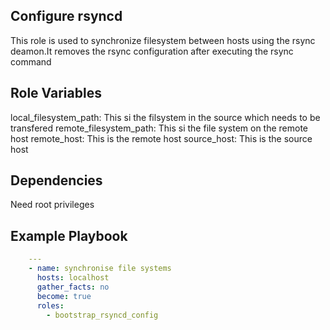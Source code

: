 Configure rsyncd
-------------

This role is used to synchronize filesystem between hosts using the rsync deamon.It removes the rsync configuration after executing the rsync command


Role Variables
--------------
local_filesystem_path: This si the filsystem in the source which needs to be transfered
remote_filesystem_path: This si the file system on the remote host
remote_host: This is the remote host
source_host: This is the source host

Dependencies
------------
Need root privileges

Example Playbook
----------------

```yml
    ---
    - name: synchronise file systems
      hosts: localhost
      gather_facts: no
      become: true
      roles:
        - bootstrap_rsyncd_config
```
